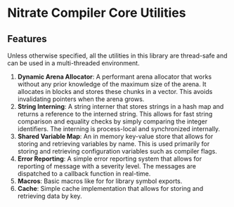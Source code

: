 # Nitrate Compiler Core Utilities

## Features

Unless otherwise specified, all the utilities in this library are thread-safe and can be used in a multi-threaded environment.

1. **Dynamic Arena Allocator**: A performant arena allocator that works without any prior knowledge of the maximum size of the arena. It allocates in blocks and stores these chunks in a vector. This avoids invalidating pointers when the arena grows.
2. **String Interning**: A string interner that stores strings in a hash map and returns a reference to the interned string. This allows for fast string comparison and equality checks by simply comparing the integer identifiers. The interning is process-local and synchronized internally.
3. **Shared Variable Map**: An in memory key-value store that allows for storing and retrieving variables by name. This is used primarily for storing and retrieving configuration variables such as compiler flags.
4. **Error Reporting**: A simple error reporting system that allows for reporting of message with a severity level. The messages are dispatched to a callback function in real-time.
5. **Macros**: Basic macros like for for library symbol exports.
6. **Cache**: Simple cache implementation that allows for storing and retrieving data by key. 
